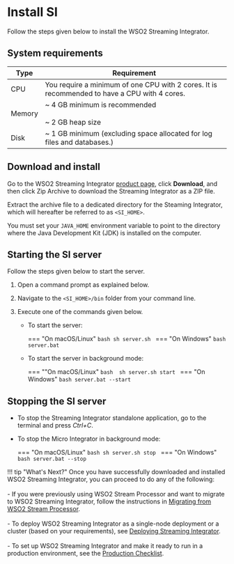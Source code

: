 # Install SI

Follow the steps given below to install the WSO2 Streaming Integrator.

## System requirements

| Type   | Requirement                                                                                     |
|--------|-------------------------------------------------------------------------------------------------|
| CPU    | You require a minimum of one CPU with 2 cores. It is recommended to have a CPU with 4 cores.    |
| Memory | ~ 4 GB minimum is recommended</br> </br>  ~ 2 GB heap size                                      |
| Disk   | ~ 1 GB minimum (excluding space allocated for log files and databases.)                         |

## Download and install

Go to the WSO2 Streaming Integrator [product page](https://wso2.com/streaming-integrator/), click **Download**, and then click Zip Archive to download the Streaming Integrator as a ZIP file.

Extract the archive file to a dedicated directory for the Steaming Integrator, which will hereafter be referred to as `<SI_HOME>`.

You must set your `JAVA_HOME` environment variable to point to the directory where the Java Development Kit (JDK) is installed on the computer.

## Starting the SI server

Follow the steps given below to start the server.

1. Open a command prompt as explained below.
2. Navigate to the `<SI_HOME>/bin` folder from your command line.
3. Execute one of the commands given below.

    - To start the server:

        === "On macOS/Linux"
            ```bash
            sh server.sh
            ```
        === "On Windows"
            ```bash
            server.bat
            ```

    - To start the server in background mode:

        === ""On macOS/Linux"
            ```bash 
            sh server.sh start
            ```
        === "On Windows"
            ```bash
            server.bat --start
            ```

## Stopping the SI server

- To stop the Streaming Integrator standalone application, go to the terminal and press <i>Ctrl+C</i>.
- To stop the Micro Integrator in background mode:

    === "On macOS/Linux"
        ```bash
        sh server.sh stop
        ```
    === "On Windows"
        ```bash
        server.bat --stop
        ```

!!! tip "What's Next?"
    Once you have successfully downloaded and installed WSO2 Streaming Integrator, you can proceed to do any of the following:<br/><br/>
    - If you were previously using WSO2 Stream Processor and want to migrate to WSO2 Streaming Integrator, follow the instructions in [Migrating from WSO2 Stream Processor](migrating-from-stream-processor.md).<br/><br/>
    - To deploy WSO2 Streaming Integrator as a single-node deployment or a cluster (based on your requirements), see [Deploying Streaming Integrator](deployment-guide.md).<br/><br/>
    - To set up WSO2 Streaming Integrator and make it ready to run in a production environment, see the [Production Checklist](production-checklist.md).<br/><br/>
    